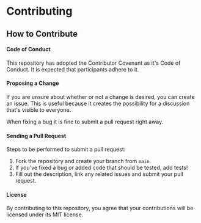 # Contributing

## How to Contribute

#### Code of Conduct

This repository has adopted the Contributor Covenant as it's Code of Conduct. It is expected that participants adhere to
it.

#### Proposing a Change

If you are unsure about whether or not a change is desired, you can create an issue. This is useful because it creates
the possibility for a discussion that's visible to everyone.

When fixing a bug it is fine to submit a pull request right away.

#### Sending a Pull Request

Steps to be performed to submit a pull request:

1. Fork the repository and create your branch from `main`.
2. If you've fixed a bug or added code that should be tested, add tests!
3. Fill out the description, link any related issues and submit your pull request.

#### License

By contributing to this repository, you agree that your contributions will be licensed under its MIT license.